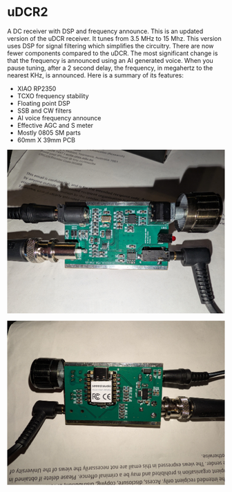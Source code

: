 # uDCR2
A DC receiver with DSP and frequency announce. This is an updated version of the uDCR receiver. It tunes from 3.5 MHz to 15 Mhz. This version uses DSP for signal filtering which simplifies the circuitry. There are now fewer components compared to the uDCR. The most significant change is that the frequency is announced using an AI generated voice. When you pause tuning, after a 2 second delay, the frequency, in megahertz to the nearest KHz, is announced. Here is a summary of its features:

* XIAO RP2350
* TCXO frequency stability
* Floating point DSP
* SSB and CW filters
* AI voice frequency announce
* Effective AGC and S meter
* Mostly 0805 SM parts
* 60mm X 39mm PCB

![alt text](https://github.com/ianm8/uDCR2/blob/main/docs/uDCR2-Top.jpg?raw=true)

![alt text](https://github.com/ianm8/uDCR2/blob/main/docs/uDCR2-Bottom.jpg?raw=true)
